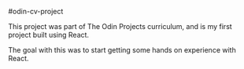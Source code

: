 #odin-cv-project

This project was part of The Odin Projects curriculum, and is my first project built using React.

The goal with this was to start getting some hands on experience with React.